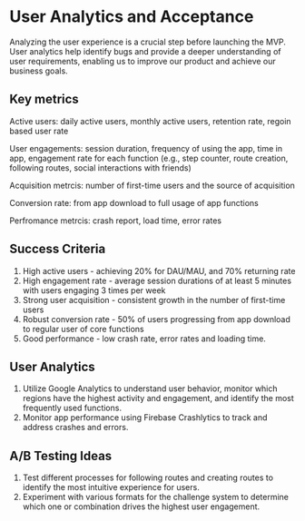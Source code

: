 # User Analytics and Acceptance

<!-- *Goal: understand how users are using the app.*

*Which are the key metrics?*

*What is the success criteria?*

*What is the analysis plan (link to data collection)?*

*Include relevant A/B testing ideas.* -->

Analyzing the user experience is a crucial step before launching the MVP. User analytics help identify bugs and provide a deeper understanding of user requirements, enabling us to improve our product and achieve our business goals.

## Key metrics

Active users: daily active users, monthly active users, retention rate, regoin based user rate

User engagements: session duration, frequency of using the app, time in app, engagement rate for each function (e.g., step counter, route creation, following routes, social interactions with friends)

Acquisition metrcis: number of first-time users and the source of acquisition

Conversion rate: from app download to full usage of app functions

Perfromance metrcis: crash report, load time, error rates


## Success Criteria

1. High active users - achieving 20% for DAU/MAU, and 70% returning rate
2. High engagement rate - average session durations of at least 5 minutes with users engaging 3 times per week
3. Strong user acquisition - consistent growth in the number of first-time users
4. Robust conversion rate - 50% of users progressing from app download to regular user of core functions
5. Good performance - low crash rate, error rates and loading time.

## User Analytics

1. Utilize Google Analytics to understand user behavior, monitor which regions have the highest activity and engagement, and identify the most frequently used functions.
2. Monitor app performance using Firebase Crashlytics to track and address crashes and errors.

## A/B Testing Ideas

1. Test different processes for following routes and creating routes to identify the most intuitive experience for users.
2. Experiment with various formats for the challenge system to determine which one or combination drives the highest user engagement.
